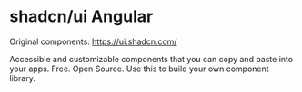 # shadcn/ui Angular

Original components: https://ui.shadcn.com/

Accessible and customizable components that you can copy and paste into your apps. Free. Open Source. Use this to build your own component library.
